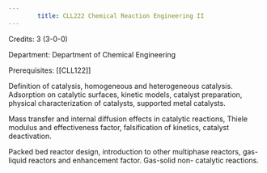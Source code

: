 ```yaml
---
        title: CLL222 Chemical Reaction Engineering II
---
```

Credits: 3 (3-0-0)

Department: Department of Chemical Engineering

Prerequisites: [[CLL122]]

Definition of catalysis, homogeneous and heterogeneous catalysis. Adsorption on catalytic surfaces, kinetic models, catalyst preparation, physical characterization of catalysts, supported metal catalysts.

Mass transfer and internal diffusion effects in catalytic reactions, Thiele modulus and effectiveness factor, falsification of kinetics, catalyst deactivation.

Packed bed reactor design, introduction to other multiphase reactors, gas-liquid reactors and enhancement factor. Gas-solid non- catalytic reactions.